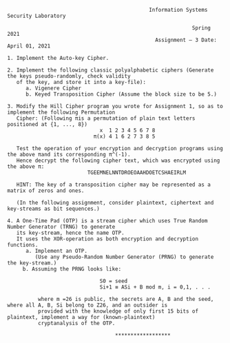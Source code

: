                                                   Information Systems Security Laboratory

                                                                Spring 2021
                                                    Assignment – 3 Date: April 01, 2021

    1. Implement the Auto-key Cipher.
    
    2. Implement the following classic polyalphabetic ciphers (Generate the keys pseudo-randomly, check validity
       of the key, and store it into a key-file):
          a. Vigenere Cipher
          b. Keyed Transposition Cipher (Assume the block size to be 5.)
    
    3. Modify the Hill Cipher program you wrote for Assignment 1, so as to implement the following Permutation
       Cipher: (Following πis a permutation of plain text letters positioned at {1, ..., 8})
                                  x  1 2 3 4 5 6 7 8
                                π(x) 4 1 6 2 7 3 8 5

       Test the operation of your encryption and decryption programs using the above πand its corresponding π^(-1).
       Hence decrypt the following cipher text, which was encrypted using the above π:
                              TGEEMNELNNTDROEOAAHDOETCSHAEIRLM

       HINT: The key of a transposition cipher may be represented as a matrix of zeros and ones.

       (In the following assignment, consider plaintext, ciphertext and key-streams as bit sequences.)

    4. A One-Time Pad (OTP) is a stream cipher which uses True Random Number Generator (TRNG) to generate
       its key-stream, hence the name OTP.
       It uses the XOR-operation as both encryption and decryption functions.   
          a. Implement an OTP.
             (Use any Pseudo-Random Number Generator (PRNG) to generate the key-stream.)      
         b. Assuming the PRNG looks like:

                                  S0 = seed
                                  Si+1 ≡ ASi + B mod m, i = 0,1, . . .

              where m =26 is public, the secrets are A, B and the seed, where all A, B, Si belong to Z26, and an outsider is
              provided with the knowledge of only first 15 bits of plaintext, implement a way for (known-plaintext)
              cryptanalysis of the OTP.
              
                                       ******************
